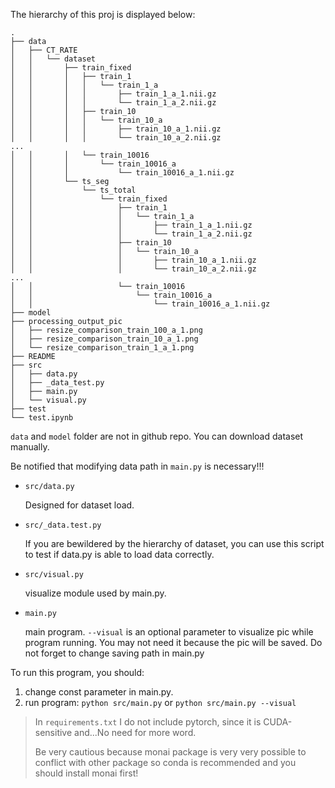 The hierarchy of this proj is displayed below:

```
.
├── data
│   ├── CT_RATE
│   │   └── dataset
│   │       ├── train_fixed
│   │       │   ├── train_1
│   │       │   │   └── train_1_a
│   │       │   │       ├── train_1_a_1.nii.gz
│   │       │   │       └── train_1_a_2.nii.gz
│   │       │   ├── train_10
│   │       │   │   └── train_10_a
│   │       │   │       ├── train_10_a_1.nii.gz
│   │       │   │       └── train_10_a_2.nii.gz
...
│   │       │   └── train_10016
│   │       │       └── train_10016_a
│   │       │           └── train_10016_a_1.nii.gz
│   │       └── ts_seg
│   │           └── ts_total
│   │               └── train_fixed
│   │                   ├── train_1
│   │                   │   └── train_1_a
│   │                   │       ├── train_1_a_1.nii.gz
│   │                   │       └── train_1_a_2.nii.gz
│   │                   ├── train_10
│   │                   │   └── train_10_a
│   │                   │       ├── train_10_a_1.nii.gz
│   │                   │       └── train_10_a_2.nii.gz
...
│   │                   └── train_10016
│   │                       └── train_10016_a
│   │                           └── train_10016_a_1.nii.gz
├── model
├── processing_output_pic
│   ├── resize_comparison_train_100_a_1.png
│   ├── resize_comparison_train_10_a_1.png
│   └── resize_comparison_train_1_a_1.png
├── README
├── src
│   ├── data.py
│   ├── _data_test.py
│   ├── main.py
│   └── visual.py
├── test
└── test.ipynb
```

`data` and `model` folder are not in github repo. You can download dataset manually.

Be notified that modifying data path in `main.py` is necessary!!!

- `src/data.py`

  Designed for dataset load.
- `src/_data.test.py`

  If you are bewildered by the hierarchy of dataset, you can use this script to test if data.py is able to load data correctly.
- `src/visual.py`

  visualize module used by main.py.
- `main.py`

  main program. `--visual` is an optional parameter to visualize pic while program running.
  You may not need it because the pic will be saved. Do not forget to change saving path in main.py

To run this program, you should:

1. change const parameter in main.py.
2. run program: `python src/main.py` or `python src/main.py --visual`

> In `requirements.txt` I do not include pytorch, since it is CUDA-sensitive and...No need for more word.
> 
> Be very cautious because monai package is very very possible to conflict with other package so conda is recommended and you should install monai first!

